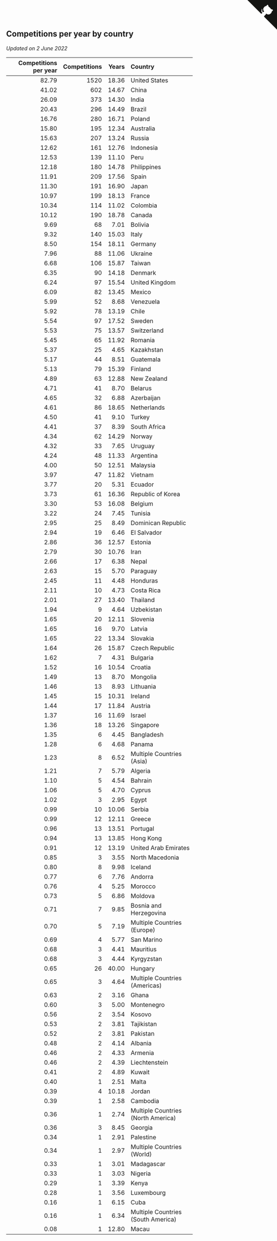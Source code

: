 ## Competitions per year by country

*Updated on  2 June 2022*

| Competitions per year | Competitions | Years | Country |
| ---: | ---: | ---: | :--- |
| 82.79 | 1520 | 18.36 | United States |
| 41.02 | 602 | 14.67 | China |
| 26.09 | 373 | 14.30 | India |
| 20.43 | 296 | 14.49 | Brazil |
| 16.76 | 280 | 16.71 | Poland |
| 15.80 | 195 | 12.34 | Australia |
| 15.63 | 207 | 13.24 | Russia |
| 12.62 | 161 | 12.76 | Indonesia |
| 12.53 | 139 | 11.10 | Peru |
| 12.18 | 180 | 14.78 | Philippines |
| 11.91 | 209 | 17.56 | Spain |
| 11.30 | 191 | 16.90 | Japan |
| 10.97 | 199 | 18.13 | France |
| 10.34 | 114 | 11.02 | Colombia |
| 10.12 | 190 | 18.78 | Canada |
| 9.69 | 68 | 7.01 | Bolivia |
| 9.32 | 140 | 15.03 | Italy |
| 8.50 | 154 | 18.11 | Germany |
| 7.96 | 88 | 11.06 | Ukraine |
| 6.68 | 106 | 15.87 | Taiwan |
| 6.35 | 90 | 14.18 | Denmark |
| 6.24 | 97 | 15.54 | United Kingdom |
| 6.09 | 82 | 13.45 | Mexico |
| 5.99 | 52 | 8.68 | Venezuela |
| 5.92 | 78 | 13.19 | Chile |
| 5.54 | 97 | 17.52 | Sweden |
| 5.53 | 75 | 13.57 | Switzerland |
| 5.45 | 65 | 11.92 | Romania |
| 5.37 | 25 | 4.65 | Kazakhstan |
| 5.17 | 44 | 8.51 | Guatemala |
| 5.13 | 79 | 15.39 | Finland |
| 4.89 | 63 | 12.88 | New Zealand |
| 4.71 | 41 | 8.70 | Belarus |
| 4.65 | 32 | 6.88 | Azerbaijan |
| 4.61 | 86 | 18.65 | Netherlands |
| 4.50 | 41 | 9.10 | Turkey |
| 4.41 | 37 | 8.39 | South Africa |
| 4.34 | 62 | 14.29 | Norway |
| 4.32 | 33 | 7.65 | Uruguay |
| 4.24 | 48 | 11.33 | Argentina |
| 4.00 | 50 | 12.51 | Malaysia |
| 3.97 | 47 | 11.82 | Vietnam |
| 3.77 | 20 | 5.31 | Ecuador |
| 3.73 | 61 | 16.36 | Republic of Korea |
| 3.30 | 53 | 16.08 | Belgium |
| 3.22 | 24 | 7.45 | Tunisia |
| 2.95 | 25 | 8.49 | Dominican Republic |
| 2.94 | 19 | 6.46 | El Salvador |
| 2.86 | 36 | 12.57 | Estonia |
| 2.79 | 30 | 10.76 | Iran |
| 2.66 | 17 | 6.38 | Nepal |
| 2.63 | 15 | 5.70 | Paraguay |
| 2.45 | 11 | 4.48 | Honduras |
| 2.11 | 10 | 4.73 | Costa Rica |
| 2.01 | 27 | 13.40 | Thailand |
| 1.94 | 9 | 4.64 | Uzbekistan |
| 1.65 | 20 | 12.11 | Slovenia |
| 1.65 | 16 | 9.70 | Latvia |
| 1.65 | 22 | 13.34 | Slovakia |
| 1.64 | 26 | 15.87 | Czech Republic |
| 1.62 | 7 | 4.31 | Bulgaria |
| 1.52 | 16 | 10.54 | Croatia |
| 1.49 | 13 | 8.70 | Mongolia |
| 1.46 | 13 | 8.93 | Lithuania |
| 1.45 | 15 | 10.31 | Ireland |
| 1.44 | 17 | 11.84 | Austria |
| 1.37 | 16 | 11.69 | Israel |
| 1.36 | 18 | 13.26 | Singapore |
| 1.35 | 6 | 4.45 | Bangladesh |
| 1.28 | 6 | 4.68 | Panama |
| 1.23 | 8 | 6.52 | Multiple Countries (Asia) |
| 1.21 | 7 | 5.79 | Algeria |
| 1.10 | 5 | 4.54 | Bahrain |
| 1.06 | 5 | 4.70 | Cyprus |
| 1.02 | 3 | 2.95 | Egypt |
| 0.99 | 10 | 10.06 | Serbia |
| 0.99 | 12 | 12.11 | Greece |
| 0.96 | 13 | 13.51 | Portugal |
| 0.94 | 13 | 13.85 | Hong Kong |
| 0.91 | 12 | 13.19 | United Arab Emirates |
| 0.85 | 3 | 3.55 | North Macedonia |
| 0.80 | 8 | 9.98 | Iceland |
| 0.77 | 6 | 7.76 | Andorra |
| 0.76 | 4 | 5.25 | Morocco |
| 0.73 | 5 | 6.86 | Moldova |
| 0.71 | 7 | 9.85 | Bosnia and Herzegovina |
| 0.70 | 5 | 7.19 | Multiple Countries (Europe) |
| 0.69 | 4 | 5.77 | San Marino |
| 0.68 | 3 | 4.41 | Mauritius |
| 0.68 | 3 | 4.44 | Kyrgyzstan |
| 0.65 | 26 | 40.00 | Hungary |
| 0.65 | 3 | 4.64 | Multiple Countries (Americas) |
| 0.63 | 2 | 3.16 | Ghana |
| 0.60 | 3 | 5.00 | Montenegro |
| 0.56 | 2 | 3.54 | Kosovo |
| 0.53 | 2 | 3.81 | Tajikistan |
| 0.52 | 2 | 3.81 | Pakistan |
| 0.48 | 2 | 4.14 | Albania |
| 0.46 | 2 | 4.33 | Armenia |
| 0.46 | 2 | 4.39 | Liechtenstein |
| 0.41 | 2 | 4.89 | Kuwait |
| 0.40 | 1 | 2.51 | Malta |
| 0.39 | 4 | 10.18 | Jordan |
| 0.39 | 1 | 2.58 | Cambodia |
| 0.36 | 1 | 2.74 | Multiple Countries (North America) |
| 0.36 | 3 | 8.45 | Georgia |
| 0.34 | 1 | 2.91 | Palestine |
| 0.34 | 1 | 2.97 | Multiple Countries (World) |
| 0.33 | 1 | 3.01 | Madagascar |
| 0.33 | 1 | 3.03 | Nigeria |
| 0.29 | 1 | 3.39 | Kenya |
| 0.28 | 1 | 3.56 | Luxembourg |
| 0.16 | 1 | 6.15 | Cuba |
| 0.16 | 1 | 6.34 | Multiple Countries (South America) |
| 0.08 | 1 | 12.80 | Macau |


<a href="https://github.com/JustinTimeCuber/wca_statistics" class="github-corner" aria-label="View source on Github"><svg width="80" height="80" viewBox="0 0 250 250" style="fill:#151513; color:#fff; position: absolute; top: 0; border: 0; right: 0;" aria-hidden="true"><path d="M0,0 L115,115 L130,115 L142,142 L250,250 L250,0 Z"></path><path d="M128.3,109.0 C113.8,99.7 119.0,89.6 119.0,89.6 C122.0,82.7 120.5,78.6 120.5,78.6 C119.2,72.0 123.4,76.3 123.4,76.3 C127.3,80.9 125.5,87.3 125.5,87.3 C122.9,97.6 130.6,101.9 134.4,103.2" fill="currentColor" style="transform-origin: 130px 106px;" class="octo-arm"></path><path d="M115.0,115.0 C114.9,115.1 118.7,116.5 119.8,115.4 L133.7,101.6 C136.9,99.2 139.9,98.4 142.2,98.6 C133.8,88.0 127.5,74.4 143.8,58.0 C148.5,53.4 154.0,51.2 159.7,51.0 C160.3,49.4 163.2,43.6 171.4,40.1 C171.4,40.1 176.1,42.5 178.8,56.2 C183.1,58.6 187.2,61.8 190.9,65.4 C194.5,69.0 197.7,73.2 200.1,77.6 C213.8,80.2 216.3,84.9 216.3,84.9 C212.7,93.1 206.9,96.0 205.4,96.6 C205.1,102.4 203.0,107.8 198.3,112.5 C181.9,128.9 168.3,122.5 157.7,114.1 C157.9,116.9 156.7,120.9 152.7,124.9 L141.0,136.5 C139.8,137.7 141.6,141.9 141.8,141.8 Z" fill="currentColor" class="octo-body"></path></svg></a><style>.github-corner:hover .octo-arm{animation:octocat-wave 560ms ease-in-out}@keyframes octocat-wave{0%,100%{transform:rotate(0)}20%,60%{transform:rotate(-25deg)}40%,80%{transform:rotate(10deg)}}@media (max-width:500px){.github-corner:hover .octo-arm{animation:none}.github-corner .octo-arm{animation:octocat-wave 560ms ease-in-out}}</style>
